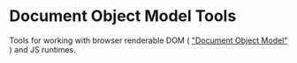 # Document Object Model Tools
Tools for working with browser renderable DOM ( ["Document Object Model"](https://developer.mozilla.org/en-US/docs/Web/API/Document_Object_Model) ) and JS runtimes.
